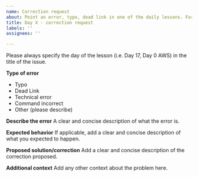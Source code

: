 ```yaml
---
name: Correction request
about: Point an error, typo, dead link in one of the daily lessons. For new features and suggestions, submit a distinct issue using the template Feature request. Submit a pull request if you can.
title: Day X - correction request
labels: ''
assignees: ''

---
```


Please always specify the day of the lesson (i.e. Day 17, Day 0 AWS) in the title of the issue.

**Type of error**
 - Typo
 - Dead Link
 - Technical error
 - Command incorrect
 - Other (please describe)

**Describe the error**
A clear and concise description of what the error is.

**Expected behavior**
If applicable, add a clear and concise description of what you expected to happen.

**Proposed solution/correction**
Add a clear and concise description of the correction proposed.

**Additional context**
Add any other context about the problem here.
